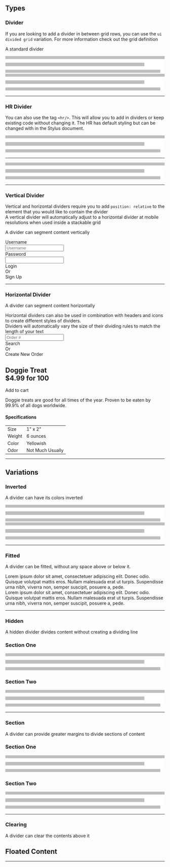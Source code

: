 ## Types

### Divider

<div class="ignored ui warning message">
  If you are looking to add a divider in between grid rows, you can use the <code>ui divided grid</code> variation. For more information check out the grid definition
</div>

A standard divider

<div class="example">
  <img class="ui wireframe image" src="../images/short-paragraph.png">
  <div class="ui divider"></div>
  <img class="ui wireframe image" src="../images/short-paragraph.png">
</div>


---

### HR Divider

You can also use the tag <code>&#60;hr/&#62;</code>. This will allow you to add in dividers or keep existing code without changing it. The HR has default styling but can be changed with in the Stylus document.

<div class="example">
  <img class="ui wireframe image" src="../images/short-paragraph.png">
  <hr/>
  <img class="ui wireframe image" src="../images/short-paragraph.png">
</div>

---

### Vertical Divider

<div class="ui ignored warning message">
  Vertical and horizontal dividers require you to add <code>position: relative</code> to the element that you would like to contain the divider
</div>

<div class="ui info ignored message">
  A vertical divider will automatically adjust to a horizontal divider at mobile resolutions when used inside a stackable grid
</div>

A divider can segment content vertically

<div class="example table">
  <div class="ui two column middle aligned relaxed fitted stackable grid">
    <div class="column">
      <div class="ui form segment">
        <div class="field">
          <label>Username</label>
          <div class="ui left icon input">
            <input type="text" placeholder="Username">
            <i class="user icon"></i>
          </div>
        </div>
        <div class="field">
          <label>Password</label>
          <div class="ui left icon input">
            <input type="password">
            <i class="lock icon"></i>
          </div>
        </div>
        <div class="ui brandcolour submit button">Login</div>
      </div>
    </div>
    <div class="ui vertical divider">
      Or
    </div>
    <div class="center aligned column">
      <div class="huge positive ui labeled icon button">
        <i class="signup icon"></i>
        Sign Up
      </div>
    </div>
  </div>
</div>

---

### Horizontal Divider

A divider can segment content horizontally

<div class="ui ignored positive message">
  Horizontal dividers can also be used in combination with headers and icons to create different styles of dividers.
</div>

<div class="ui ignored message">Dividers  will automatically vary the size of their dividing rules to match the length of your text</div>

<div class="example table">
  <div class="ui center aligned compact segment">
    <div class="ui left icon action input">
      <i class="search icon"></i>
      <input type="text" placeholder="Order #">
      <div class="ui brandcolour submit button">Search</div>
    </div>
    <div class="ui horizontal divider">
      Or
    </div>
    <div class="ui primary labeled icon button">
      Create New Order
      <i class="add icon"></i>
    </div>
  </div>
</div>

<div class="example table">
  <div class="ui segment">
    <h2 class="ui header">
      Doggie Treat
      <div class="sub header">$4.99 for 100</div>
    </h2>
    <div class="ui primary button">Add to cart</div>
    <p>Doggie treats are good for all times of the year. Proven to be eaten by 99.9% of all dogs worldwide.</p>
    <h4 class="ui horizontal header divider">
      <i class="bar chart icon"></i>
      Specifications
    </h4>
    <table class="ui definition table">
      <tbody>
        <tr>
          <td class="two wide column">Size</td>
          <td>1" x 2"</td>
        </tr>
        <tr>
          <td>Weight</td>
          <td>6 ounces</td>
        </tr>
        <tr>
          <td>Color</td>
          <td>Yellowish</td>
        </tr>
        <tr>
          <td>Odor</td>
          <td>Not Much Usually</td>
        </tr>
      </tbody>
    </table>
  </div>
</div>

---

## Variations

### Inverted

A divider can have its colors inverted

<div class="example table">
  <div class="ui inverted segment">
    <img class="ui wireframe image" src="../images/short-paragraph.png">
    <div class="ui inverted divider"></div>
    <img class="ui wireframe image" src="../images/short-paragraph.png">
  </div>
</div>

---

### Fitted

A divider can be fitted, without any space above or below it.

<div class="example table">
  <div class="ui segment">
    Lorem ipsum dolor sit amet, consectetuer adipiscing elit. Donec odio. Quisque volutpat mattis eros. Nullam malesuada erat ut turpis. Suspendisse urna nibh, viverra non, semper suscipit, posuere a, pede.
    <div class="ui fitted divider"></div>
    Lorem ipsum dolor sit amet, consectetuer adipiscing elit. Donec odio. Quisque volutpat mattis eros. Nullam malesuada erat ut turpis. Suspendisse urna nibh, viverra non, semper suscipit, posuere a, pede.
  </div>
</div>

---

### Hidden

A hidden divider divides content without creating a dividing line

<div class="example table">
  <h3 class="ui header">Section One</h3>
  <img class="ui wireframe image" src="../images/short-paragraph.png">
  <div class="ui hidden divider"></div>
  <h3 class="ui header">Section Two</h3>
  <img class="ui wireframe image" src="../images/short-paragraph.png">
</div>

---

### Section

A divider can provide greater margins to divide sections of content

<div class="example table">
  <h3 class="ui header">Section One</h3>
  <img class="ui wireframe image" src="../images/short-paragraph.png">
  <div class="ui section divider"></div>
  <h3 class="ui header">Section Two</h3>
  <img class="ui wireframe image" src="../images/short-paragraph.png">
</div>

---

### Clearing

A divider can clear the contents above it

<div class="example table">
  <div class="ui segment">
    <h2 class="ui right floated header">Floated Content</h2>
    <div class="ui clearing divider"></div>
    <p></p>
  </div>
</div>

---